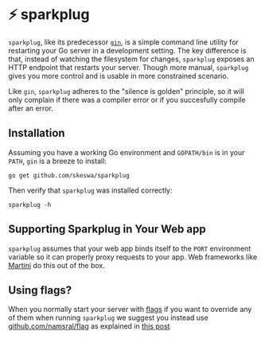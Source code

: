 ⚡ sparkplug
========

`sparkplug`, like its predecessor [`gin`](https://github.com/codegangsta/gin), is a simple command line utility for restarting your Go server in a development setting. The key difference is that, instead of watching the filesystem for changes, `sparkplug` exposes an HTTP endpoint that restarts your server. Though more manual, `sparkplug` gives you more control and is usable in more constrained scenario.

Like `gin`, `sparkplug` adheres to the "silence is golden" principle, so it will only complain 
if there was a compiler error or if you succesfully compile after an error.

## Installation

Assuming you have a working Go environment and `GOPATH/bin` is in your 
`PATH`, `gin` is a breeze to install:

```shell
go get github.com/skeswa/sparkplug
```

Then verify that `sparkplug` was installed correctly:

```shell
sparkplug -h
```

## Supporting Sparkplug in Your Web app
`sparkplug` assumes that your web app binds itself to the `PORT` environment 
variable so it can properly proxy requests to your app. Web frameworks 
like [Martini](https://github.com/go-martini/martini) do this out of 
the box.

## Using flags?
When you normally start your server with [flags](https://godoc.org/flag)
if you want to override any of them when running `sparkplug` we suggest you 
instead use [github.com/namsral/flag](https://github.com/namsral/flag)
as explained in [this post](http://stackoverflow.com/questions/24873883/organizing-environment-variables-golang/28160665#28160665)
